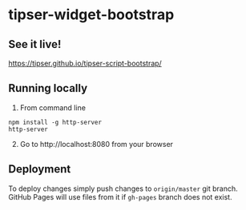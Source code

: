 
# tipser-widget-bootstrap

## See it live!

https://tipser.github.io/tipser-script-bootstrap/

## Running locally

1. From command line
```
npm install -g http-server
http-server
```

2. Go to http://localhost:8080 from your browser

## Deployment

To deploy changes simply push changes to `origin/master` git branch. GitHub Pages will use files from it if `gh-pages` branch does not exist.   
